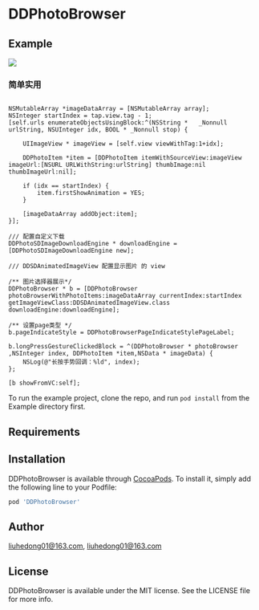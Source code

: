 # DDPhotoBrowser

## Example

![](https://github.com/liuhedong01/DDPhotoBrowser/blob/master/2020-10-25%20153349.gif)

### 简单实用
```objc

NSMutableArray *imageDataArray = [NSMutableArray array];
NSInteger startIndex = tap.view.tag - 1;
[self.urls enumerateObjectsUsingBlock:^(NSString *   _Nonnull urlString, NSUInteger idx, BOOL * _Nonnull stop) {
                
    UIImageView * imageView = [self.view viewWithTag:1+idx];
    
    DDPhotoItem *item = [DDPhotoItem itemWithSourceView:imageView imageUrl:[NSURL URLWithString:urlString] thumbImage:nil thumbImageUrl:nil];
    
    if (idx == startIndex) {
        item.firstShowAnimation = YES;
    }
    
    [imageDataArray addObject:item];
}];

/// 配置自定义下载
DDPhotoSDImageDownloadEngine * downloadEngine = [DDPhotoSDImageDownloadEngine new];

/// DDSDAnimatedImageView 配置显示图片 的 view

/** 图片选择器展示*/
DDPhotoBrowser * b = [DDPhotoBrowser photoBrowserWithPhotoItems:imageDataArray currentIndex:startIndex getImageViewClass:DDSDAnimatedImageView.class downloadEngine:downloadEngine];

/** 设置page类型 */
b.pageIndicateStyle = DDPhotoBrowserPageIndicateStylePageLabel;

b.longPressGestureClickedBlock = ^(DDPhotoBrowser * photoBrowser ,NSInteger index, DDPhotoItem *item,NSData * imageData) {
    NSLog(@"长按手势回调：%ld", index);
};
    
[b showFromVC:self];

```

To run the example project, clone the repo, and run `pod install` from the Example directory first.

## Requirements

## Installation

DDPhotoBrowser is available through [CocoaPods](https://cocoapods.org). To install
it, simply add the following line to your Podfile:

```ruby
pod 'DDPhotoBrowser'
```

## Author

liuhedong01@163.com, liuhedong01@163.com

## License

DDPhotoBrowser is available under the MIT license. See the LICENSE file for more info.
